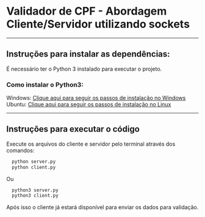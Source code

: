 # Validador de CPF - Abordagem Cliente/Servidor utilizando sockets

---

## Instruções para instalar as dependências:
É necessário ter o Python 3 instalado para executar o projeto.

### Como instalar o Python3:
Windows: [Clique aqui para seguir os passos de instalação no Windows](https://python.org.br/instalacao-windows/)
Ubuntu: [Clique aqui para seguir os passos de instalação no Linux](https://python.org.br/instalacao-linux/)

---

## Instruções para executar o código

Execute os arquivos do cliente e servidor pelo terminal através dos comandos: 

```bash
  python server.py
  python client.py
```
Ou
```bash
  python3 server.py
  python3 client.py
```

Após isso o cliente já estará disponível para enviar os dados para validação.
